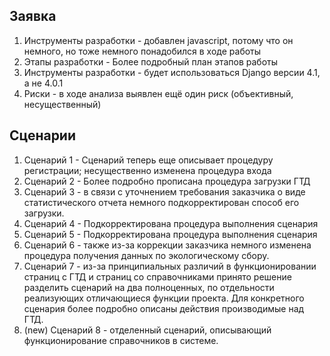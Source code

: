 ## Заявка
1) Инструменты разработки - добавлен javascript, потому что он немного, но тоже немного понадобился в ходе работы
2) Этапы разработки - Более подробный план этапов работы 
3) Инструменты разработки - будет использоваться Django версии 4.1, а не 4.0.1
4) Риски - в ходе анализа выявлен ещё один риск (объективный, несущественный)

## Сценарии
1) Сценарий 1 - Сценарий теперь еще описывает процедуру регистрации; несущественно изменена процедура входа
2) Сценарий 2 - Более подробно прописана процедура загрузки ГТД
3) Сценарий 3 - в связи с уточнением требования заказчика о виде статистического отчета немного подкорректирован способ его загрузки.
4) Сценарий 4 - Подкорректирована процедура выполнения сценария
5) Сценарий 5 - Подкорректирована процедура выполнения сценария
6) Сценарий 6 - также из-за коррекции заказчика немного изменена процедура получения данных по экологическому сбору.
7) Сценарий 7 - из-за принципиальных различий в функционировании страниц с ГТД и страниц со справочниками принято решение разделить сценарий на два полноценных, по отдельности реализующих отличающиеся функции проекта. Для конкретного сценария более подробно описаны действия производимые над ГТД.
8) (new) Сценарий 8 - отделенный сценарий, описывающий функционирование справочников в системе.